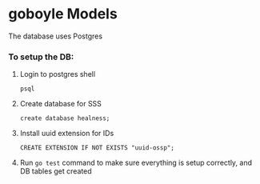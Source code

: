 # goboyle Models

The database uses Postgres

### To setup the DB:

1. Login to postgres shell

	```psql```

2. Create database for SSS

	```create database healness;```

3. Install uuid extension for IDs

	```CREATE EXTENSION IF NOT EXISTS "uuid-ossp";```

4. Run `go test` command to make sure everything is setup correctly, and DB tables get created
